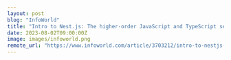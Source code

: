 ```yaml
---
layout: post
blog: "InfoWorld"
title: "Intro to Nest.js: The higher-order JavaScript and TypeScript server"
date: 2023-08-02T09:00:00Z
image: images/infoworld.png
remote_url: "https://www.infoworld.com/article/3703212/intro-to-nestjs-the-higher-order-javascript-and-typescript-server.html#tk.rss_applicationdevelopment"
---
```

